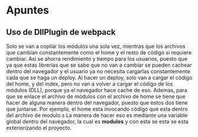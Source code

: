 # Apuntes
## Uso de DllPlugin de webpack
Solo se van a copilar los módulos una sola vez, mientras que los archivos que cambian constantemente como el home y el resto de código si requiere cambiar.
Así se ahorra rendimiento y tiempo para los usuarios, puesto que ya que estas librerías que se sabe que no van a cambiar se pueden cachear dentro del navegador y el usuario ya no necesita cargarlas constantemente cada que se haga un deploy. Al hacer un deploy, solo van a cargar el código del home, y del index, pero no van a volver a cargar el código de los módulos (DLL), porque ya el navegador hace cache de eso.
Ademas, para que se enlace el archivo de módulos con el archivo de home se tiene que hacer de alguna manera dentro del navegador, puesto que estos dos tiene que juntarse. Por ejemplo, el home esta invocando código que esta dentro del archivo de modulo.s
La manera de hacer eso es mediante una variable global dentro del navegador, la cual es **modules** y con esta se esta se esta exteriorizando el proyecto.
